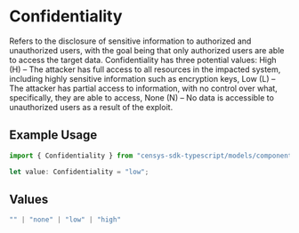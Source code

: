 # Confidentiality

Refers to the disclosure of sensitive information to authorized and unauthorized users, with the goal being that only authorized users are able to access the target data. Confidentiality has three potential values: High (H) – The attacker has full access to all resources in the impacted system, including highly sensitive information such as encryption keys, Low (L) – The attacker has partial access to information, with no control over what, specifically, they are able to access, None (N) – No data is accessible to unauthorized users as a result of the exploit.

## Example Usage

```typescript
import { Confidentiality } from "censys-sdk-typescript/models/components";

let value: Confidentiality = "low";
```

## Values

```typescript
"" | "none" | "low" | "high"
```